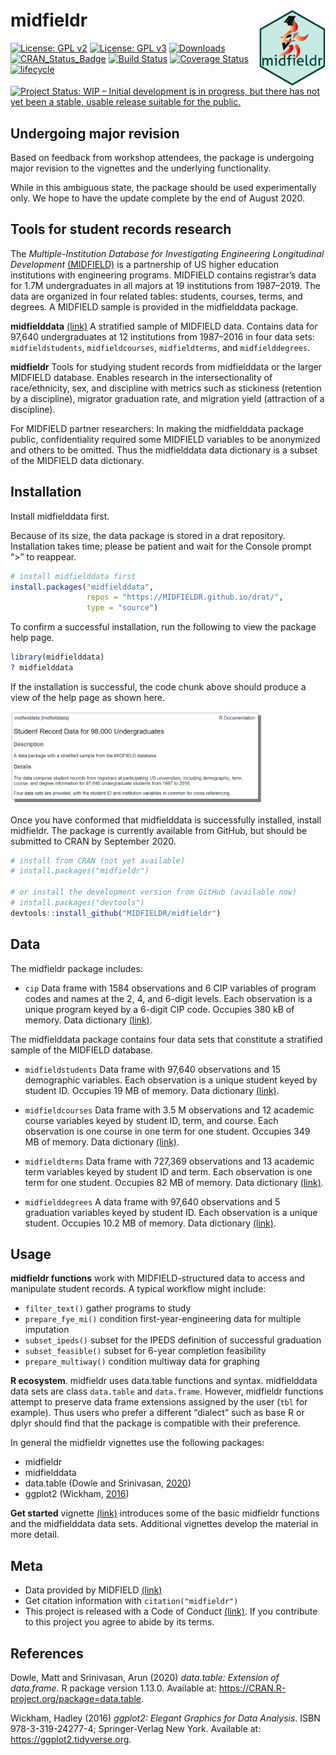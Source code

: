 
<!-- README.md is generated from README.Rmd. Please edit that file -->

# midfieldr <span class="border-wrap"><img src="man/figures/logo.png" align="right" height="122" width="106" alt="logo.png"></span>

[![License: GPL
v2](https://img.shields.io/badge/License-GPL%20v2-blue.svg)](https://www.gnu.org/licenses/old-licenses/gpl-2.0.en.html)
[![License: GPL
v3](https://img.shields.io/badge/License-GPLv3-blue.svg)](https://www.gnu.org/licenses/gpl-3.0)
[![Downloads](https://cranlogs.r-pkg.org/badges/grand-total/midfieldr)](https://cran.r-project.org/package=midfieldr)
[![CRAN\_Status\_Badge](http://www.r-pkg.org/badges/version/midfieldr)](http://cran.r-project.org/package=midfieldr)
[![Build
Status](https://travis-ci.org/MIDFIELDR/midfieldr.svg?branch=master)](https://travis-ci.org/MIDFIELDR/midfieldr)
[![Coverage
Status](https://img.shields.io/codecov/c/github/MIDFIELDR/midfieldr/master.svg)](https://codecov.io/github/MIDFIELDR/midfieldr?branch=main)
[![lifecycle](https://img.shields.io/badge/lifecycle-experimental-orange.svg)](https://www.tidyverse.org/lifecycle/#experimental)
[![Project Status: WIP – Initial development is in progress, but there
has not yet been a stable, usable release suitable for the
public.](https://www.repostatus.org/badges/latest/wip.svg)](https://www.repostatus.org/#wip)

## Undergoing major revision

Based on feedback from workshop attendees, the package is undergoing
major revision to the vignettes and the underlying functionality.

While in this ambiguous state, the package should be used experimentally
only. We hope to have the update complete by the end of August 2020.

## Tools for student records research

The *Multiple-Institution Database for Investigating Engineering
Longitudinal Development*
[(MIDFIELD)](https://engineering.purdue.edu/MIDFIELD) is a partnership
of US higher education institutions with engineering programs. MIDFIELD
contains registrar’s data for 1.7M undergraduates in all majors at 19
institutions from 1987–2019. The data are organized in four related
tables: students, courses, terms, and degrees. A MIDFIELD sample is
provided in the midfielddata package.

**midfielddata** [(link)](https://midfieldr.github.io/midfielddata/) A
stratified sample of MIDFIELD data. Contains data for 97,640
undergraduates at 12 institutions from 1987–2016 in four data sets:
`midfieldstudents`, `midfieldcourses`, `midfieldterms`, and
`midfielddegrees`.

**midfieldr** Tools for studying student records from midfielddata or
the larger MIDFIELD database. Enables research in the intersectionality
of race/ethnicity, sex, and discipline with metrics such as stickiness
(retention by a discipline), migrator graduation rate, and migration
yield (attraction of a discipline).

For MIDFIELD partner researchers: In making the midfielddata package
public, confidentiality required some MIDFIELD variables to be
anonymized and others to be omitted. Thus the midfielddata data
dictionary is a subset of the MIDFIELD data dictionary.

## Installation

Install midfielddata first.

Because of its size, the data package is stored in a drat repository.
Installation takes time; please be patient and wait for the Console
prompt “\>” to reappear.

``` r
# install midfielddata first 
install.packages("midfielddata", 
                 repos = "https://MIDFIELDR.github.io/drat/", 
                 type = "source")
```

To confirm a successful installation, run the following to view the
package help page.

``` r
library(midfielddata)
? midfielddata
```

If the installation is successful, the code chunk above should produce a
view of the help page as shown here.

<img src="man/figures/README-midfielddata-help-page-2.png" alt="midfielddata help page" class="center" width="80%">

Once you have conformed that midfielddata is successfully installed,
install midfieldr. The package is currently available from GitHub, but
should be submitted to CRAN by September 2020.

``` r
# install from CRAN (not yet available)
# install.packages("midfieldr")

# or install the development version from GitHub (available now)
# install.packages("devtools")
devtools::install_github("MIDFIELDR/midfieldr")
```

## Data

The midfieldr package includes:

  - `cip` Data frame with 1584 observations and 6 CIP variables of
    program codes and names at the 2, 4, and 6-digit levels. Each
    observation is a unique program keyed by a 6-digit CIP code.
    Occupies 380 kB of memory. Data dictionary
    [(link)](reference/cip.html).

The midfielddata package contains four data sets that constitute a
stratified sample of the MIDFIELD database.

  - `midfieldstudents` Data frame with 97,640 observations and 15
    demographic variables. Each observation is a unique student keyed by
    student ID. Occupies 19 MB of memory. Data dictionary
    [(link)](https://midfieldr.github.io/midfielddata/reference/midfieldstudents.html).

  - `midfieldcourses` Data frame with 3.5 M observations and 12 academic
    course variables keyed by student ID, term, and course. Each
    observation is one course in one term for one student. Occupies 349
    MB of memory. Data dictionary
    [(link)](https://midfieldr.github.io/midfielddata/reference/midfieldcourses.html).

  - `midfieldterms` Data frame with 727,369 observations and 13 academic
    term variables keyed by student ID and term. Each observation is one
    term for one student. Occupies 82 MB of memory. Data dictionary
    [(link)](https://midfieldr.github.io/midfielddata/reference/midfieldterms.html).

  - `midfielddegrees` A data frame with 97,640 observations and 5
    graduation variables keyed by student ID. Each observation is a
    unique student. Occupies 10.2 MB of memory. Data dictionary
    [(link)](https://midfieldr.github.io/midfielddata/reference/midfielddegrees.html).

## Usage

**midfieldr functions** work with MIDFIELD-structured data to access and
manipulate student records. A typical workflow might include:

  - `filter_text()` gather programs to study  
  - `prepare_fye_mi()` condition first-year-engineering data for
    multiple imputation
  - `subset_ipeds()` subset for the IPEDS definition of successful
    graduation
  - `subset_feasible()` subset for 6-year completion feasibility
  - `prepare_multiway()` condition multiway data for graphing

**R ecosystem**. midfieldr uses data.table functions and syntax.
midfielddata data sets are class `data.table` and `data.frame`. However,
midfieldr functions attempt to preserve data frame extensions assigned
by the user (`tbl` for example). Thus users who prefer a different
“dialect” such as base R or dplyr should find that the package is
compatible with their preference.

In general the midfieldr vignettes use the following packages:

  - midfieldr
  - midfielddata
  - data.table (Dowle and Srinivasan,
    [2020](#ref-Dowle+Srinivasan:2020:data.table))
  - ggplot2 (Wickham, [2016](#ref-Wickham:2016:ggplot2))

**Get started** vignette [(link)](articles/get_started.html) introduces
some of the basic midfieldr functions and the midfielddata data sets.
Additional vignettes develop the material in more detail.

## Meta

  - Data provided by MIDFIELD
    [(link)](https://engineering.purdue.edu/MIDFIELD)  
  - Get citation information with `citation("midfieldr")`
  - This project is released with a Code of Conduct
    [(link)](CONDUCT.html). If you contribute to this project you agree
    to abide by its terms.

## References

<div id="refs">

<div id="ref-Dowle+Srinivasan:2020:data.table">

Dowle, Matt and Srinivasan, Arun (2020) *data.table: Extension of
data.frame*. R package version 1.13.0. Available at:
<https://CRAN.R-project.org/package=data.table>.

</div>

<div id="ref-Wickham:2016:ggplot2">

Wickham, Hadley (2016) *ggplot2: Elegant Graphics for Data Analysis*.
ISBN 978-3-319-24277-4; Springer-Verlag New York. Available at:
<https://ggplot2.tidyverse.org>.

</div>

</div>
